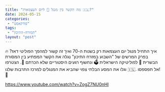 ```yaml
---
title: "מה הקשר בין מנגל 🍖 ליום העצמאות 🇮🇱?"
date: 2024-05-15
categories: 
 - "פודקאסט"
tags: 
 - "המזרח-התיכון"
layout: "post"
---
```


🔥 איך התחיל מנגל יום העצמאות רק בשנות ה-70 ואיך זה קשור למהפך הפוליטי דאז? בפרק המרשים של "השבוע במזרח התיכון" נגלה את הקשר המפתיע בין המסורת הבשרית 🍖 לפוליטיקה הישראלית 🗳️ ונחשוף רגעים היסטוריים שלא הכרתם 📜. הצטרפו וגלו את המסע הבלתי צפוי שהביא את המנגלים למרכז התרבות שלנו 🇮🇱. אל תפספסו! 🎉

<https://www.youtube.com/watch?v=ZogZ7NU0nHI>
